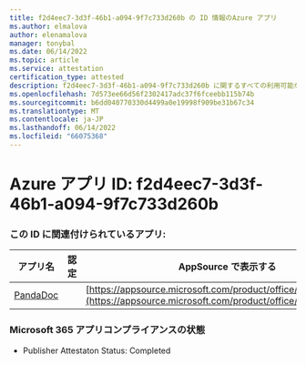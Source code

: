 ```yaml
---
title: f2d4eec7-3d3f-46b1-a094-9f7c733d260b の ID 情報のAzure アプリ
ms.author: elmalova
author: elenamalova
manager: tonybal
ms.date: 06/14/2022
ms.topic: article
ms.service: attestation
certification_type: attested
description: f2d4eec7-3d3f-46b1-a094-9f7c733d260b に関するすべての利用可能なセキュリティとコンプライアンス情報。
ms.openlocfilehash: 7d573ee66d56f2302417adc37f6fceebb115b74b
ms.sourcegitcommit: b6dd040770330d4499a0e19998f909be31b67c34
ms.translationtype: MT
ms.contentlocale: ja-JP
ms.lasthandoff: 06/14/2022
ms.locfileid: "66075368"
---
```

# <a name="azure-app-id-f2d4eec7-3d3f-46b1-a094-9f7c733d260b"></a>Azure アプリ ID: f2d4eec7-3d3f-46b1-a094-9f7c733d260b


### <a name="apps-associated-with-this-id"></a>この ID に関連付けられているアプリ:
| **アプリ名** | **認定** | **AppSource で表示する** |
|--------------|---------------|-----------------------|
| [PandaDoc](../forward/WA200002927.md) |  | [https://appsource.microsoft.com/product/office/WA200002927](https://appsource.microsoft.com/product/office/WA200002927) |

### <a name="microsoft-365-app-compliance-status"></a>Microsoft 365 アプリコンプライアンスの状態
- Publisher Attestaton Status: Completed
